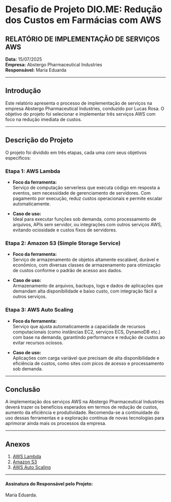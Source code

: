 # Desafio de Projeto DIO.ME: Redução dos Custos em Farmácias com AWS

## RELATÓRIO DE IMPLEMENTAÇÃO DE SERVIÇOS AWS

**Data:** 15/07/2025  
**Empresa:** Abstergo Pharmaceutical Industries  
**Responsável:** Maria Eduarda  

---

## Introdução

Este relatório apresenta o processo de implementação de serviços na empresa Abstergo Pharmaceutical Industries, conduzido por Lucas Rosa. O objetivo do projeto foi selecionar e implementar três serviços AWS com foco na redução imediata de custos.

---

## Descrição do Projeto

O projeto foi dividido em três etapas, cada uma com seus objetivos específicos:

### Etapa 1: AWS Lambda

- **Foco da ferramenta:**  
  Serviço de computação serverless que executa código em resposta a eventos, sem necessidade de gerenciamento de servidores. Com pagamento por execução, reduz custos operacionais e permite escalar automaticamente.

- **Caso de uso:**  
  Ideal para executar funções sob demanda, como processamento de arquivos, APIs sem servidor, ou integrações com outros serviços AWS, evitando ociosidade e custos fixos de servidores.

### Etapa 2: Amazon S3 (Simple Storage Service)

- **Foco da ferramenta:**  
  Serviço de armazenamento de objetos altamente escalável, durável e econômico, com diversas classes de armazenamento para otimização de custos conforme o padrão de acesso aos dados.

- **Caso de uso:**  
  Armazenamento de arquivos, backups, logs e dados de aplicações que demandam alta disponibilidade e baixo custo, com integração fácil a outros serviços.

### Etapa 3: AWS Auto Scaling

- **Foco da ferramenta:**  
  Serviço que ajusta automaticamente a capacidade de recursos computacionais (como instâncias EC2, serviços ECS, DynamoDB etc.) com base na demanda, garantindo performance e redução de custos ao evitar recursos ociosos.

- **Caso de uso:**  
  Aplicações com carga variável que precisam de alta disponibilidade e eficiência de custos, como sites com picos de acesso e processamento sob demanda.

---

## Conclusão

A implementação dos serviços AWS na Abstergo Pharmaceutical Industries deverá trazer os benefícios esperados em termos de redução de custos, aumento da eficiência e produtividade. Recomenda-se a continuidade do uso dessas ferramentas e a exploração contínua de novas tecnologias para aprimorar ainda mais os processos da empresa.

---

## Anexos

1. [AWS Lambda](https://aws.amazon.com/pt/lambda/)  
2. [Amazon S3](https://aws.amazon.com/pt/s3/)  
3. [AWS Auto Scaling](https://aws.amazon.com/pt/autoscaling/)  

---

#### Assinatura do Responsável pelo Projeto:  
Maria Eduarda.
